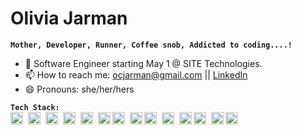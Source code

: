 # Olivia Jarman

**`Mother, Developer, Runner, Coffee snob, Addicted to coding....! `**

- 🌱 Software Engineer starting May 1 @ SITE Technologies. 
- 📫 How to reach me: ocjarman@gmail.com || <a href="https://www.linkedin.com/in/olivia-jarman-4908a468">LinkedIn</a>
- 😄 Pronouns: she/her/hers

**`Tech Stack:`**<br>
<img align="left" alt="JavaScript" width="20px" style="padding-right:5px;" src="https://cdn.jsdelivr.net/gh/devicons/devicon/icons/javascript/javascript-plain.svg" />
<img align="left" alt="TypeScript" width="20px" style="padding-right:5px;" src="https://cdn.jsdelivr.net/gh/devicons/devicon/icons/typescript/typescript-plain.svg" />
<img align="left" alt="HTML" width="20px" style="padding-right:5px;" src="https://cdn.jsdelivr.net/gh/devicons/devicon/icons/html5/html5-plain.svg" />
<img align="left" alt="CSS" width="20px" style="padding-right:5px;" src="https://cdn.jsdelivr.net/gh/devicons/devicon/icons/css3/css3-plain.svg" />
<img align="left" alt="React" width="20px" style="padding-right:5px;" src="https://cdn.jsdelivr.net/gh/devicons/devicon/icons/react/react-original.svg" />
<img align="left" alt="express" width="20px" src="https://cdn.jsdelivr.net/gh/devicons/devicon/icons/express/express-original.svg" />
<img align="left" alt="NodeJS" width="20px" style="padding-right:5px;" src="https://cdn.jsdelivr.net/gh/devicons/devicon/icons/nodejs/nodejs-original.svg" />
<img align="left" alt="redux" width="20px" src="https://cdn.jsdelivr.net/gh/devicons/devicon/icons/redux/redux-original.svg" />
<img align="left" alt="GitHub" width="20px" style="padding-right:5px;" src="https://cdn.jsdelivr.net/gh/devicons/devicon/icons/github/github-original.svg" />
<img align="left" alt="Git" width="20px" style="padding-right:5px;" src="https://cdn.jsdelivr.net/gh/devicons/devicon/icons/git/git-original.svg" />
<img align="left" alt="psql"  width="20px" src="https://cdn.jsdelivr.net/gh/devicons/devicon/icons/postgresql/postgresql-original.svg" />
<img align="left" alt="Firebase" width="20px" style="padding-right:5px;" src="https://cdn.jsdelivr.net/gh/devicons/devicon/icons/firebase/firebase-plain.svg" />
<img align="left" alt="socketio"  width="20px" src="https://cdn.jsdelivr.net/gh/devicons/devicon/icons/socketio/socketio-original.svg" />
<img align="left" alt="Mui" width="20px" style="padding-right:5px;" src="https://cdn.jsdelivr.net/gh/devicons/devicon/icons/materialui/materialui-original.svg" />



